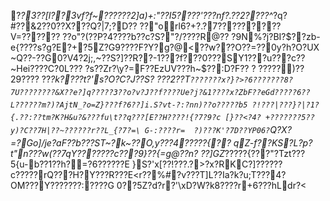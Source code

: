 ?_?3??[l??3vf?f~??????2]a)+:"??I5????'???nf?.??2????^_?q?#??&2??0??X???Q?|7;?D??
??"orl6?+?.?7?????????V=?? ????
??o"?(? ?P?4????b??c?S?"?/????R@?? ?9N%?j?BI?$??zb-e{????s?g?E?+?5Z?G9?? ??F?Y?g?@<??w<?H??????2?)\i?*???A??????C??(
???a)?%??-
?z3&?VPL????;Gg?lq?{6?.f]?\??????qj??I????tZ?????g5h?J$]_?F?K?dA??Lj?5mbd???i?????$???+??/?????????G?b?g?8w?????LS?MR?.???g???
OE??w??8??????t8?=0???_?7?6?l??W??
??UD?s??????bM????
??t?=aeDP?Dx?e??$???c5?{?y@&S[??????Z??P^S??I4????H????GP;????l&?<)/M.??n??f??|???&??:?!???b??41????????#_(?cY??*?dAL???]]??H??? ??g??\ (??'?1?08v???#?CVdU|??;=????-h\?????M?2l??????$??nc??)??Z?8????'?:?)um??P??q@?>???O??=??0y?h?O?UX
~Q??-??G0?V4?2j;,~??S?]??R??-1???f???0???SY1???u???c??~Hei????C?0L???	 ?s??Zr?\y?=F??EzUV???h~$??:D?F??
?
?????)??29??? ?
??*?k????t?'s?O?C?J??S?
???2??T`???????x?}?>?6???????8?7U????????&X??e?]q?????3??o?v?J??f????Ue?j?&1????x?ZbF??eGd?????6??L??????m?)?AjtN_?o=Z} ???f?6??]i.S?vt-?:?nn)??o??? ??b5
?!???|???}?|?1?{.??: ??tm?K?H&u?&???fu\t??q???[E??H????!{?7?9?c
[}??<?4? +???????5??y)?C??7H|??~??????r??L_{?7?=\ G-:????r=	?)???K'?7D??YP06?`Q?X?=?Go]/je?aF??b???ST~?k~??O,y???4?????{?? qZ-f??KS?L?p?t"n???w(??7qY???????c???9}??{=g@??n? ??]GZ*?????{???"?Tzt???5{u-b??1??h?=?6??????E
}S?'x[?\?!???.?>?x?RKC?]??????c?????rQ???H?Y???R???E<r??%\#?v???T]L??Ia?k?u;T???4?OM???Y???????:????G
0??5Z?d?r?'\xD?W\?k8????r+6???hLdr?<